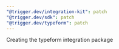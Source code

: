 ```yaml
---
"@trigger.dev/integration-kit": patch
"@trigger.dev/sdk": patch
"@trigger.dev/typeform": patch
---
```


Creating the typeform integration package
